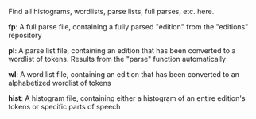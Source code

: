 Find all histograms, wordlists, parse lists, full parses, etc. here.

**fp**: A full parse file, containing a fully parsed "edition" from the "editions" repository

**pl**: A parse list file, containing an edition that has been converted to a wordlist of tokens. Results from the "parse" function automatically

**wl**: A word list file, containing an edition that has been converted to an alphabetized wordlist of tokens

**hist**: A histogram file, containing either a histogram of an entire edition's tokens or specific parts of speech
